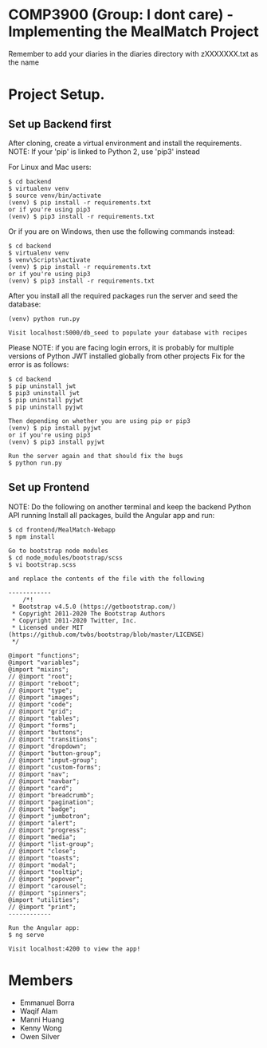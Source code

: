 # COMP3900 (Group: I dont care) - Implementing the MealMatch Project

Remember to add your diaries in the diaries directory with zXXXXXXX.txt as the name

# Project Setup.
Set up Backend first
------------

After cloning, create a virtual environment and install the requirements.
NOTE: If your 'pip' is linked to Python 2, use 'pip3' instead

For Linux and Mac users:

    $ cd backend
    $ virtualenv venv
    $ source venv/bin/activate
    (venv) $ pip install -r requirements.txt
    or if you're using pip3
    (venv) $ pip3 install -r requirements.txt

Or if you are on Windows, then use the following commands instead:

    $ cd backend
    $ virtualenv venv
    $ venv\Scripts\activate
    (venv) $ pip install -r requirements.txt
    or if you're using pip3
    (venv) $ pip3 install -r requirements.txt
    
After you install all the required packages run the server and seed the database:

    (venv) python run.py
    
    Visit localhost:5000/db_seed to populate your database with recipes
    
Please NOTE: if you are facing login errors, it is probably for multiple versions of Python JWT installed globally from other projects
Fix for the error is as follows:

    $ cd backend
    $ pip uninstall jwt
    $ pip3 uninstall jwt
    $ pip uninstall pyjwt
    $ pip uninstall pyjwt
    
    Then depending on whether you are using pip or pip3
    (venv) $ pip install pyjwt
    or if you're using pip3
    (venv) $ pip3 install pyjwt
    
    Run the server again and that should fix the bugs
    $ python run.py

Set up Frontend
------------

NOTE: Do the following on another terminal and keep the backend Python API running
Install all packages, build the Angular app and run:

    $ cd frontend/MealMatch-Webapp
    $ npm install
    
    Go to bootstrap node modules
    $ cd node_modules/bootstrap/scss
    $ vi bootstrap.scss
    
    and replace the contents of the file with the following
    
    ------------
        /*!
     * Bootstrap v4.5.0 (https://getbootstrap.com/)
     * Copyright 2011-2020 The Bootstrap Authors
     * Copyright 2011-2020 Twitter, Inc.
     * Licensed under MIT (https://github.com/twbs/bootstrap/blob/master/LICENSE)
     */

    @import "functions";
    @import "variables";
    @import "mixins";
    // @import "root";
    // @import "reboot";
    // @import "type";
    // @import "images";
    // @import "code";
    // @import "grid";
    // @import "tables";
    // @import "forms";
    // @import "buttons";
    // @import "transitions";
    // @import "dropdown";
    // @import "button-group";
    // @import "input-group";
    // @import "custom-forms";
    // @import "nav";
    // @import "navbar";
    // @import "card";
    // @import "breadcrumb";
    // @import "pagination";
    // @import "badge";
    // @import "jumbotron";
    // @import "alert";
    // @import "progress";
    // @import "media";
    // @import "list-group";
    // @import "close";
    // @import "toasts";
    // @import "modal";
    // @import "tooltip";
    // @import "popover";
    // @import "carousel";
    // @import "spinners";
    @import "utilities";
    // @import "print";
    ------------
    
    Run the Angular app:
    $ ng serve
    
    Visit localhost:4200 to view the app!

# Members
- Emmanuel Borra
- Waqif Alam
- Manni Huang
- Kenny Wong
- Owen Silver
